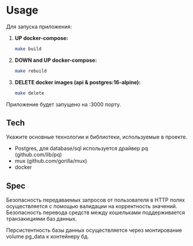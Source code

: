 # Usage 

Для запуска приложения:

1. **UP docker-compose:**
   ```bash
   make build

2. **DOWN and UP docker-compose:**
   ```bash
   make rebuild

1. **DELETE docker images (api & postgres:16-alpine):**
   ```bash
   make delete

Приложение будет запущено на :3000 порту.

## Tech

Укажите основные технологии и библиотеки, используемые в проекте.

- Postgres, для database/sql используется драйвер pq (github.com/lib/pq)  
- mux (github.com/gorilla/mux)
- docker

## Spec

Безопасность передаваемых запросов от пользователя в HTTP полях осуществляется с помощью валидации на корректность значений.
Безопасность перевода средств между кошельками поддерживается транзакициями баз данных.

Персистентность базы данных осуществляется через монтирование volume pg_data к контейнеру бд.
